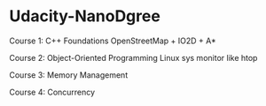 # Udacity-NanoDgree

Course 1: C++ Foundations
OpenStreetMap + IO2D + A*


Course 2: Object-Oriented Programming
Linux sys monitor like htop


Course 3: Memory Management


Course 4: Concurrency
